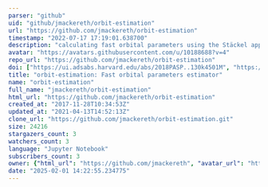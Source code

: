 ```yaml
---
parser: "github"
uid: "github/jmackereth/orbit-estimation"
url: "https://github.com/jmackereth/orbit-estimation"
timestamp: "2022-07-17 17:19:01.638700"
description: "calculating fast orbital parameters using the Stäckel approximation"
avatar: "https://avatars.githubusercontent.com/u/10188688?v=4"
repo_url: "https://github.com/jmackereth/orbit-estimation"
doi: ["https://ui.adsabs.harvard.edu/abs/2018PASP..130k4501M", "https://ui.adsabs.harvard.edu/abs/2018ascl.soft04009M/abstract"]
title: "orbit-estimation: Fast orbital parameters estimator"
name: "orbit-estimation"
full_name: "jmackereth/orbit-estimation"
html_url: "https://github.com/jmackereth/orbit-estimation"
created_at: "2017-11-28T10:34:53Z"
updated_at: "2021-04-13T14:52:13Z"
clone_url: "https://github.com/jmackereth/orbit-estimation.git"
size: 24216
stargazers_count: 3
watchers_count: 3
language: "Jupyter Notebook"
subscribers_count: 3
owner: {"html_url": "https://github.com/jmackereth", "avatar_url": "https://avatars.githubusercontent.com/u/10188688?v=4", "login": "jmackereth", "type": "User"}
date: "2025-02-01 14:22:55.234775"
---
```

